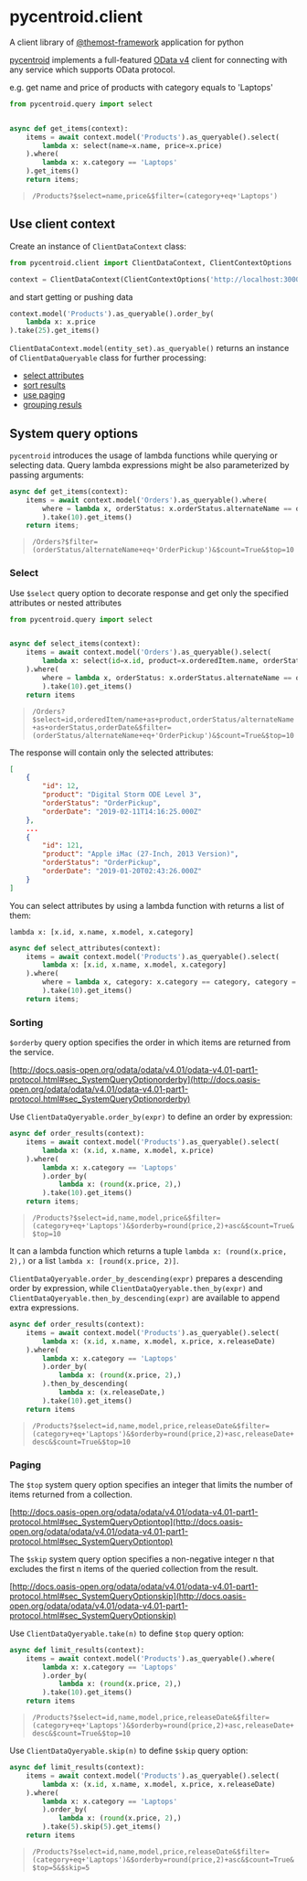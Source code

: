 # pycentroid.client

A client library of [@themost-framework](https://github.com/themost-framework/) application for python

[pycentroid](https://github.com/pycentroid/pycentroid) implements a full-featured [OData v4](https://www.odata.org/documentation/) client for connecting with any service which supports OData protocol.

e.g. get name and price of products with category equals to 'Laptops'

```python
from pycentroid.query import select


async def get_items(context):
    items = await context.model('Products').as_queryable().select(
        lambda x: select(name=x.name, price=x.price)
    ).where(
        lambda x: x.category == 'Laptops'
    ).get_items()
    return items;

```
> `/Products?$select=name,price&$filter=(category+eq+'Laptops')`

## Use client context

Create an instance of `ClientDataContext` class:

```python
from pycentroid.client import ClientDataContext, ClientContextOptions

context = ClientDataContext(ClientContextOptions('http://localhost:3000/api/'))
```

and start getting or pushing data

```python
context.model('Products').as_queryable().order_by(
    lambda x: x.price
).take(25).get_items()
```

`ClientDataContext.model(entity_set).as_queryable()` returns an instance of `ClientDataQueryable` class for further processing:

- [select attributes](#select)
- [sort results](#sorting)
- [use paging](#paging)
- [grouping resuls](#grouping) 

## System query options

`pycentroid` introduces the usage of lambda functions while querying or selecting data. Query lambda expressions might be also parameterized by passing arguments:

```python
async def get_items(context):
    items = await context.model('Orders').as_queryable().where(
        where = lambda x, orderStatus: x.orderStatus.alternateName == orderStatus, orderStatus = 'OrderPickup'
        ).take(10).get_items()
    return items;
```
> `/Orders?$filter=(orderStatus/alternateName+eq+'OrderPickup')&$count=True&$top=10`

### Select
Use `$select` query option to decorate response and get only the specified attributes or nested attributes

```python
from pycentroid.query import select


async def select_items(context):
    items = await context.model('Orders').as_queryable().select(
        lambda x: select(id=x.id, product=x.orderedItem.name, orderStatus=x.orderStatus.alternateName, orderDate=x.orderDate)
    ).where(
        where = lambda x, orderStatus: x.orderStatus.alternateName == orderStatus, orderStatus = 'OrderPickup'
        ).take(10).get_items()
    return items
```
> `/Orders?$select=id,orderedItem/name+as+product,orderStatus/alternateName+as+orderStatus,orderDate&$filter=(orderStatus/alternateName+eq+'OrderPickup')&$count=True&$top=10`

The response will contain only the selected attributes:

```json
[
    {
        "id": 12,
        "product": "Digital Storm ODE Level 3",
        "orderStatus": "OrderPickup",
        "orderDate": "2019-02-11T14:16:25.000Z"
    },
    ...
    {
        "id": 121,
        "product": "Apple iMac (27-Inch, 2013 Version)",
        "orderStatus": "OrderPickup",
        "orderDate": "2019-01-20T02:43:26.000Z"
    }
]
```

You can select attributes by using a lambda function with returns a list of them:

`lambda x: [x.id, x.name, x.model, x.category]`


```python
async def select_attributes(context):
    items = await context.model('Products').as_queryable().select(
        lambda x: [x.id, x.name, x.model, x.category]
    ).where(
        where = lambda x, category: x.category == category, category = 'Laptops'
        ).take(10).get_items()
    return items;
```

### Sorting

`$orderby` query option specifies the order in which items are returned from the service.

[http://docs.oasis-open.org/odata/odata/v4.01/odata-v4.01-part1-protocol.html#sec_SystemQueryOptionorderby](http://docs.oasis-open.org/odata/odata/v4.01/odata-v4.01-part1-protocol.html#sec_SystemQueryOptionorderby)

Use `ClientDataQyeryable.order_by(expr)` to define an order by expression:

```python
async def order_results(context):
    items = await context.model('Products').as_queryable().select(
        lambda x: (x.id, x.name, x.model, x.price)
    ).where(
        lambda x: x.category == 'Laptops'
        ).order_by(
            lambda x: (round(x.price, 2),)
        ).take(10).get_items()
    return items;
```
> `/Products?$select=id,name,model,price&$filter=(category+eq+'Laptops')&$orderby=round(price,2)+asc&$count=True&$top=10`

It can a lambda function which returns a tuple `lambda x: (round(x.price, 2),)` or a list `lambda x: [round(x.price, 2)]`.


`ClientDataQyeryable.order_by_descending(expr)` prepares a descending order by expression, while `ClientDataQyeryable.then_by(expr)` and `ClientDataQyeryable.then_by_descending(expr)` are available to append extra expressions.

```python
async def order_results(context):
    items = await context.model('Products').as_queryable().select(
        lambda x: (x.id, x.name, x.model, x.price, x.releaseDate)
    ).where(
        lambda x: x.category == 'Laptops'
        ).order_by(
            lambda x: (round(x.price, 2),)
        ).then_by_descending(
            lambda x: (x.releaseDate,)
        ).take(10).get_items()
    return items
```
> `/Products?$select=id,name,model,price,releaseDate&$filter=(category+eq+'Laptops')&$orderby=round(price,2)+asc,releaseDate+desc&$count=True&$top=10`

### Paging

The `$top` system query option specifies an integer that limits the number of items returned from a collection.

[http://docs.oasis-open.org/odata/odata/v4.01/odata-v4.01-part1-protocol.html#sec_SystemQueryOptiontop](http://docs.oasis-open.org/odata/odata/v4.01/odata-v4.01-part1-protocol.html#sec_SystemQueryOptiontop)

The `$skip` system query option specifies a non-negative integer n that excludes the first n items of the queried collection from the result. 

[http://docs.oasis-open.org/odata/odata/v4.01/odata-v4.01-part1-protocol.html#sec_SystemQueryOptionskip](http://docs.oasis-open.org/odata/odata/v4.01/odata-v4.01-part1-protocol.html#sec_SystemQueryOptionskip)

Use `ClientDataQyeryable.take(n)` to define `$top` query option:

```python
async def limit_results(context):
    items = await context.model('Products').as_queryable().where(
        lambda x: x.category == 'Laptops'
        ).order_by(
            lambda x: (round(x.price, 2),)
        ).take(10).get_items()
    return items
```
> `/Products?$select=id,name,model,price,releaseDate&$filter=(category+eq+'Laptops')&$orderby=round(price,2)+asc,releaseDate+desc&$count=True&$top=10`

Use `ClientDataQyeryable.skip(n)` to define `$skip` query option:

```python
async def limit_results(context):
    items = await context.model('Products').as_queryable().select(
        lambda x: (x.id, x.name, x.model, x.price, x.releaseDate)
    ).where(
        lambda x: x.category == 'Laptops'
        ).order_by(
            lambda x: (round(x.price, 2),)
        ).take(5).skip(5).get_items()
    return items
```

> `/Products?$select=id,name,model,price,releaseDate&$filter=(category+eq+'Laptops')&$orderby=round(price,2)+asc&$count=True&$top=5&$skip=5`
